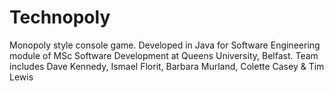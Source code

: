 # Technopoly

Monopoly style console game. Developed in Java for Software Engineering module of MSc Software Development at Queens University, Belfast. Team includes Dave Kennedy, Ismael Florit, Barbara Murland, Colette Casey & Tim Lewis
